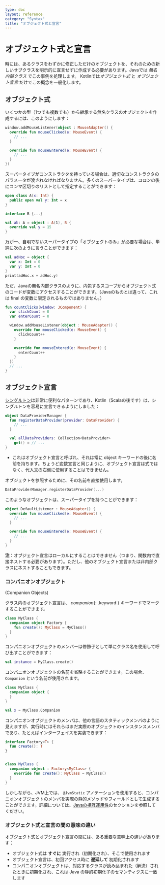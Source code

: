 ```yaml
---
type: doc
layout: reference
category: "Syntax"
title: "オブジェクト式と宣言"
---
```


<!--original
- --
type: doc
layout: reference
category: "Syntax"
title: "Object Expressions and Declarations"
- --
-->

# オブジェクト式と宣言

<!--original
# Object Expressions and Declarations
-->

時には、あるクラスをわずかに修正しただけのオブジェクトを、それのための新しいサブクラスを明示的に宣言せずに作成する必要があります。Javaでは *無名内部クラス* でこの事例を処理します。
Kotlinでは*オブジェクト式* と *オブジェクト宣言* だけでこの概念を一般化します。

<!--original
Sometimes we need to create an object of a slight modification of some class, without explicitly declaring a new subclass for it.
Java handles this case with *anonymous inner classes*.
Kotlin slightly generalizes this concept with *object expressions* and *object declarations*.
-->

## オブジェクト式

<!--original
## Object expressions
-->

いくつかの型（1つでも複数でも）から継承する無名クラスのオブジェクトを作成するには、このようにします：

<!--original
To create an object of an anonymous class that inherits from some type (or types), we write:
-->

``` kotlin
window.addMouseListener(object : MouseAdapter() {
  override fun mouseClicked(e: MouseEvent) {
    // ...
  }

  override fun mouseEntered(e: MouseEvent) {
    // ...
  }
})
```

<!--original
``` kotlin
window.addMouseListener(object : MouseAdapter() {
  override fun mouseClicked(e: MouseEvent) {
    // ...
  }

  override fun mouseEntered(e: MouseEvent) {
    // ...
  }
})
```
-->

スーパータイプがコンストラクタを持っている場合は、適切なコンストラクタのパラメータが渡されなければなりません。多くのスーパータイプは、コロンの後にコンマ区切りのリストとして指定することができます：

<!--original
If a supertype has a constructor, appropriate constructor parameters must be passed to it.
Many supertypes may be specified as a comma-separated list after the colon:

-->

``` kotlin
open class A(x: Int) {
  public open val y: Int = x
}

interface B {...}

val ab: A = object : A(1), B {
  override val y = 15
}
```

<!--original
``` kotlin
open class A(x: Int) {
  public open val y: Int = x
}

interface B {...}

val ab: A = object : A(1), B {
  override val y = 15
}
```
-->

万が一、自明でないスーパータイプの「オブジェクトのみ」が必要な場合は、単純に次のように言うことができます：

<!--original
If, by any chance, we need "just an object", with no nontrivial supertypes, we can simply say:
-->

``` kotlin
val adHoc = object {
  var x: Int = 0
  var y: Int = 0
}
print(adHoc.x + adHoc.y)
```

<!--original
``` kotlin
val adHoc = object {
  var x: Int = 0
  var y: Int = 0
}
print(adHoc.x + adHoc.y)
```
-->

ただ、Javaの無名内部クラスのように、内包するスコープからオブジェクト式のコードが変数にアクセスすることができます。（Javaのものとは違って、これは final の変数に限定されるものではありません。）

<!--original
Just like Java's anonymous inner classes, code in object expressions can access variables from the enclosing scope.
(Unlike Java, this is not restricted to final variables.)
-->

``` kotlin
fun countClicks(window: JComponent) {
  var clickCount = 0
  var enterCount = 0

  window.addMouseListener(object : MouseAdapter() {
    override fun mouseClicked(e: MouseEvent) {
      clickCount++
    }

    override fun mouseEntered(e: MouseEvent) {
      enterCount++
    }
  })
  // ...
}
```

<!--original
``` kotlin
fun countClicks(window: JComponent) {
  var clickCount = 0
  var enterCount = 0

  window.addMouseListener(object : MouseAdapter() {
    override fun mouseClicked(e: MouseEvent) {
      clickCount++
    }

    override fun mouseEntered(e: MouseEvent) {
      enterCount++
    }
  })
  // ...
}
```
-->

## オブジェクト宣言

<!--original
## Object declarations
-->

[シングルトン](http://en.wikipedia.org/wiki/Singleton_pattern)は非常に便利なパターンであり、Kotlin（Scalaの後です）は、シングルトンを容易に宣言できるようにしました：

<!--original
[Singleton](http://en.wikipedia.org/wiki/Singleton_pattern) is a very useful pattern, and Kotlin (after Scala) makes it easy to declare singletons:
-->

``` kotlin
object DataProviderManager {
  fun registerDataProvider(provider: DataProvider) {
    // ...
  }

  val allDataProviders: Collection<DataProvider>
    get() = // ...
}
```
- これはオブジェクト宣言と呼ばれ、それは常に object キーワードの後に名前を持ちます。ちょうど変数宣言と同じように、オブジェクト宣言は式ではなく、代入文の右側に使用することはできません。

<!--original
``` kotlin
object DataProviderManager {
  fun registerDataProvider(provider: DataProvider) {
    // ...
  }

  val allDataProviders: Collection<DataProvider>
    get() = // ...
}
```
-
This is called an *object declaration*, and it always has a name following the *object*{: .keyword } keyword.
Just like a variable declaration, an object declaration is not an expression, and cannot be used on the right hand side of an assignment statement.
-->

オブジェクトを参照するために、その名前を直接使用します。

<!--original
To refer to the object, we use its name directly:
-->

``` kotlin
DataProviderManager.registerDataProvider(...)
```

<!--original
``` kotlin
DataProviderManager.registerDataProvider(...)
```
-->

このようなオブジェクトは、スーパータイプを持つことができます：

<!--original
Such objects can have supertypes:
-->

``` kotlin
object DefaultListener : MouseAdapter() {
  override fun mouseClicked(e: MouseEvent) {
    // ...
  }

  override fun mouseEntered(e: MouseEvent) {
    // ...
  }
}
```

<!--original
``` kotlin
object DefaultListener : MouseAdapter() {
  override fun mouseClicked(e: MouseEvent) {
    // ...
  }

  override fun mouseEntered(e: MouseEvent) {
    // ...
  }
}
```
-->

**注**：オブジェクト宣言はローカルにすることはできません（つまり、関数内で直接ネストする必要があります）。ただし、他のオブジェクト宣言または非内部クラスにネストすることもできます。

<!--original
**NOTE**: object declarations can't be local (i.e. be nested directly inside a function), but they can be nested into other object declarations or non-inner classes.

-->

### コンパニオンオブジェクト

 (Companion Objects)

<!--original
### Companion Objects
-->

クラス内のオブジェクト宣言は、 *companion*{: .keyword } キーワードでマークすることができます。

<!--original
An object declaration inside a class can be marked with the *companion*{: .keyword } keyword:
-->

``` kotlin
class MyClass {
  companion object Factory {
    fun create(): MyClass = MyClass()
  }
}
```

<!--original
``` kotlin
class MyClass {
  companion object Factory {
    fun create(): MyClass = MyClass()
  }
}
```
-->

コンパニオンオブジェクトのメンバーは修飾子として単にクラス名を使用して呼び出すことができます：

<!--original
Members of the companion object can be called by using simply the class name as the qualifier:
-->

``` kotlin
val instance = MyClass.create()
```

<!--original
``` kotlin
val instance = MyClass.create()
```
-->

コンパニオンオブジェクトの名前を省略することができます。この場合、 `Companion` という名前が使用されます。

<!--original
The name of the companion object can be omitted, in which case the name `Companion` will be used:
-->

``` kotlin
class MyClass {
  companion object {
  }
}

val x = MyClass.Companion
```

<!--original
``` kotlin
class MyClass {
  companion object {
  }
}

val x = MyClass.Companion
```
-->

コンパニオンオブジェクトのメンバは、他の言語のスタティックメンバのように見えますが、実行時にはそれらはまだ実際のオブジェクトのインスタンスメンバであり、たとえばインターフェイスを実装できます：

<!--original
Note that, even though the members of companion objects look like static members in other languages, at runtime those
are still instance members of real objects, and can, for example, implement interfaces:
-->

``` kotlin
interface Factory<T> {
  fun create(): T
}


class MyClass {
  companion object : Factory<MyClass> {
    override fun create(): MyClass = MyClass()
  }
}
```

<!--original
``` kotlin
interface Factory<T> {
  fun create(): T
}


class MyClass {
  companion object : Factory<MyClass> {
    override fun create(): MyClass = MyClass()
  }
}
```
-->

しかしながら、JVM上では、 `@JvmStatic` アノテーションを使用すると、コンパニオンオブジェクトのメンバを実際の静的メソッドやフィールドとして生成することができます。詳細については、[Javaの相互運用性](java-to-kotlin-interop.html#static-fields)のセクションを参照してください。

<!--original
However, on the JVM you can have members of companion objects generated as real static methods and fields, if you use
the `@JvmStatic` annotation. See the [Java interoperability](java-to-kotlin-interop.html#static-fields) section
for more details.

-->

### オブジェクト式と宣言の間の意味の違い

<!--original
### Semantic difference between object expressions and declarations
-->

オブジェクト式とオブジェクト宣言の間には、ある重要な意味上の違いがあります：

<!--original
There is one important semantic difference between object expressions and object declarations:
-->

* オブジェクト式は **すぐに** 実行され（初期化され）、そこで使用されます
* オブジェクト宣言は、初回アクセス時に **遅延して** 初期化されます
* コンパニオンオブジェクトは、対応するクラスが読み込まれた（解決）されたときに初期化され、これは Java の静的初期化子のセマンティクスに一致します

<!--original
* object expressions are executed (and initialized) **immediately**, where they are used
* object declarations are initialized **lazily**, when accessed for the first time
* a companion object is initialized when the corresponding class is loaded (resolved), matching the semantics of a Java static initializer
-->
